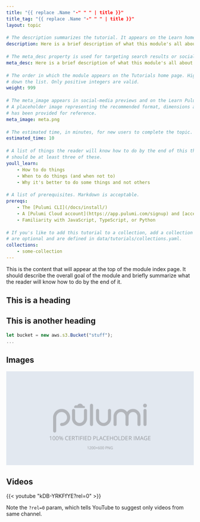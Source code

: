 ```yaml
---
title: "{{ replace .Name "-" " " | title }}"
title_tag: "{{ replace .Name "-" " " | title }}"
layout: topic

# The description summarizes the tutorial. It appears on the Learn home and module index pages.
description: Here is a brief description of what this module's all about.

# The meta_desc property is used for targeting search results or social-media previews.
meta_desc: Here is a brief description of what this module's all about.

# The order in which the module appears on the Tutorials home page. Higher numbers appear further
# down the list. Only positive integers are valid.
weight: 999

# The meta_image appears in social-media previews and on the Learn Pulumi home page.
# A placeholder image representing the recommended format, dimensions and aspect ratio
# has been provided for reference.
meta_image: meta.png

# The estimated time, in minutes, for new users to complete the topic.
estimated_time: 10

# A list of things the reader will know how to do by the end of this this tutorial. There
# should be at least three of these.
youll_learn:
    - How to do things
    - When to do things (and when not to)
    - Why it's better to do some things and not others

# A list of prerequisites. Markdown is acceptable.
prereqs:
    - The [Pulumi CLI](/docs/install/)
    - A [Pulumi Cloud account](https://app.pulumi.com/signup) and [access token](/docs/pulumi-cloud/accounts#access-tokens)
    - Familiarity with JavaScript, TypeScript, or Python

# If you's like to add this tutorial to a collection, add a collection ID here. Collections
# are optional and are defined in data/tutorials/collections.yaml.
collections:
    - some-collection
---
```


This is the content that will appear at the top of the module index page. It should describe the overall goal of the module and briefly summarize what the reader will know how to do by the end of it.

## This is a heading

## This is another heading

```typescript
let bucket = new aws.s3.Bucket("stuff");
...
```

## Images

![Placeholder Image](meta.png)

## Videos

{{< youtube "kDB-YRKFfYE?rel=0" >}}

Note the `?rel=0` param, which tells YouTube to suggest only videos from same channel.
